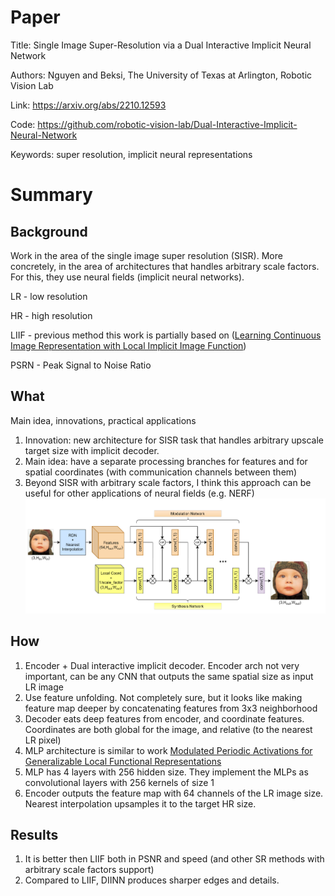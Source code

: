 # Paper

Title: Single Image Super-Resolution via a Dual Interactive Implicit Neural Network

Authors: Nguyen and Beksi, The University of Texas at Arlington, Robotic Vision Lab

Link: https://arxiv.org/abs/2210.12593

Code: https://github.com/robotic-vision-lab/Dual-Interactive-Implicit-Neural-Network

Keywords: super resolution, implicit neural representations

# Summary

## Background

Work in the area of the single image super resolution (SISR). More concretely, in the area of architectures that handles arbitrary scale factors. For this, they use neural fields (implicit neural networks).

LR - low resolution

HR - high resolution

LIIF - previous method this work is partially based on ([Learning Continuous Image Representation with Local Implicit Image Function](https://www.semanticscholar.org/paper/Learning-Continuous-Image-Representation-with-Local-Chen-Liu/767a6054796e2e6c1de453afab0e05e55aadf825))

PSRN - Peak Signal to Noise Ratio


## What
Main idea, innovations, practical applications

1. Innovation: new architecture for SISR task that handles arbitrary upscale target size with implicit decoder.
2. Main idea: have a separate processing branches for features and for spatial coordinates (with communication channels between them) 
3. Beyond SISR with arbitrary scale factors, I think this approach can be useful for other applications of neural fields (e.g. NERF) 
![](/attachments/Pasted%20image%2020230205200307.png)

## How

1. Encoder + Dual interactive implicit decoder. Encoder arch not very important, can be any CNN that outputs the same spatial size as input LR image
2. Use feature unfolding. Not completely sure, but it looks like making feature map deeper by concatenating features from 3x3 neighborhood
3. Decoder eats deep features from encoder, and coordinate features. Coordinates are both global for the image, and relative (to the nearest LR pixel)
4. MLP architecture is similar to work [Modulated Periodic Activations for Generalizable Local Functional Representations](https://www.semanticscholar.org/paper/Modulated-Periodic-Activations-for-Generalizable-Mehta-Gharbi/6151370f30790baaacd4835aa9f45b852b5f959a)
5. MLP has 4 layers with 256 hidden size. They implement the MLPs as convolutional layers with 256 kernels of size 1
6. Encoder outputs the feature map with 64 channels of the LR image size. Nearest interpolation upsamples it to the target HR size.


## Results

1. It is better then LIIF both in PSNR and speed (and other SR methods with arbitrary scale factors support)
2. Compared to LIIF, DIINN produces sharper edges and details.